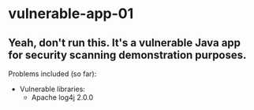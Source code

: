 # vulnerable-app-01

## Yeah, don't run this. It's a vulnerable Java app for security scanning demonstration purposes.

Problems included (so far):
* Vulnerable libraries:
  * Apache log4j 2.0.0
  

